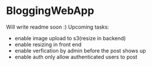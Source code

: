 # BloggingWebApp

Will write readme soon :)
Upcoming tasks: 
- enable image upload to s3(resize in backend)
- enable resizing in front end
- enable verfication by admin before the post shows up
- enable auth only allow authenticated users to post
